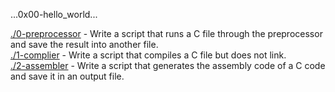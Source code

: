 ...0x00-hello_world...

[./0-preprocessor](./0-preprocessor) - Write a script that runs a C file through the preprocessor and save the result into another file.  
[./1-complier](./1-compiler) - Write a script that compiles a C file but does not link.   
[./2-assembler](./2-assembler) - Write a script that generates the assembly code of a C code and save it in an output file.   
